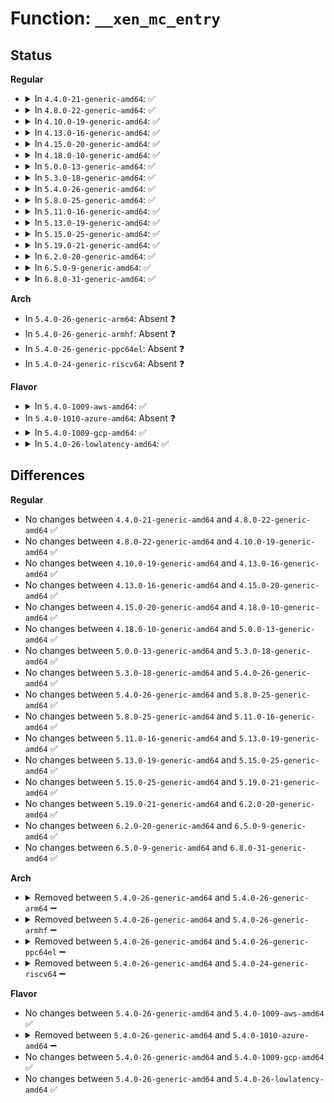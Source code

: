 # Function: <code>__xen_mc_entry</code>

## Status
<b>Regular</b>
<ul>
<li>
<details>
<summary>In <code>4.4.0-21-generic-amd64</code>: ✅</summary>

```c
struct multicall_space __xen_mc_entry(size_t args)
```

```json
{
  "name": "__xen_mc_entry",
  "collision_type": "Unique Global",
  "inline_type": "No",
  "funcs": [
    {
      "addr": 18446744071578966480,
      "name": "__xen_mc_entry",
      "external": true,
      "loc": "arch/x86/xen/multicalls.c:132",
      "file": "arch/x86/xen/multicalls.c",
      "inline": "seen, unknown",
      "caller_inline": [],
      "caller_func": [
        "arch/x86/xen/enlighten.c:load_TLS_descriptor",
        "arch/x86/xen/enlighten.c:xen_clts",
        "arch/x86/xen/enlighten.c:xen_write_cr0",
        "arch/x86/xen/enlighten.c:xen_load_sp0",
        "arch/x86/xen/enlighten.c:xen_set_ldt",
        "arch/x86/xen/mmu.c:xen_flush_tlb",
        "arch/x86/xen/mmu.c:xen_flush_tlb_single",
        "arch/x86/xen/mmu.c:xen_set_domain_pte",
        "arch/x86/xen/mmu.c:xen_remap_exchanged_ptes",
        "arch/x86/xen/mmu.c:xen_zap_pfn_range",
        "arch/x86/xen/mmu.c:xen_extend_mmu_update",
        "arch/x86/xen/mmu.c:xen_extend_mmuext_op",
        "arch/x86/xen/mmu.c:xen_release_pte",
        "arch/x86/xen/mmu.c:xen_release_pte",
        "arch/x86/xen/mmu.c:xen_release_pmd",
        "arch/x86/xen/mmu.c:xen_release_pud",
        "arch/x86/xen/mmu.c:xen_alloc_pmd",
        "arch/x86/xen/mmu.c:xen_alloc_pud",
        "arch/x86/xen/mmu.c:xen_alloc_pte",
        "arch/x86/xen/mmu.c:xen_alloc_pte",
        "arch/x86/xen/mmu.c:xen_flush_tlb_others",
        "arch/x86/xen/mmu.c:xen_flush_tlb_all"
      ]
    }
  ],
  "symbols": [
    {
      "addr": 18446744071578966480,
      "name": "__xen_mc_entry",
      "section": ".text",
      "bind": "STB_GLOBAL",
      "size": 351
    }
  ]
}
```
</details>
</li>
<li>
<details>
<summary>In <code>4.8.0-22-generic-amd64</code>: ✅</summary>

```c
struct multicall_space __xen_mc_entry(size_t args)
```

```json
{
  "name": "__xen_mc_entry",
  "collision_type": "Unique Global",
  "inline_type": "No",
  "funcs": [
    {
      "addr": 18446744071578963328,
      "name": "__xen_mc_entry",
      "external": true,
      "loc": "arch/x86/xen/multicalls.c:132",
      "file": "arch/x86/xen/multicalls.c",
      "inline": "seen, unknown",
      "caller_inline": [],
      "caller_func": [
        "arch/x86/xen/enlighten.c:xen_write_cr0",
        "arch/x86/xen/enlighten.c:xen_clts",
        "arch/x86/xen/enlighten.c:xen_load_sp0",
        "arch/x86/xen/enlighten.c:load_TLS_descriptor",
        "arch/x86/xen/enlighten.c:xen_set_ldt",
        "arch/x86/xen/mmu.c:xen_remap_exchanged_ptes",
        "arch/x86/xen/mmu.c:xen_zap_pfn_range",
        "arch/x86/xen/mmu.c:xen_release_pud",
        "arch/x86/xen/mmu.c:xen_alloc_pud",
        "arch/x86/xen/mmu.c:xen_release_pmd",
        "arch/x86/xen/mmu.c:xen_release_pte",
        "arch/x86/xen/mmu.c:xen_release_pte",
        "arch/x86/xen/mmu.c:xen_alloc_pmd",
        "arch/x86/xen/mmu.c:xen_alloc_pte",
        "arch/x86/xen/mmu.c:xen_alloc_pte",
        "arch/x86/xen/mmu.c:xen_flush_tlb_others",
        "arch/x86/xen/mmu.c:xen_flush_tlb_single",
        "arch/x86/xen/mmu.c:xen_flush_tlb",
        "arch/x86/xen/mmu.c:xen_flush_tlb_all",
        "arch/x86/xen/mmu.c:xen_extend_mmuext_op",
        "arch/x86/xen/mmu.c:xen_extend_mmu_update",
        "arch/x86/xen/mmu.c:xen_set_domain_pte"
      ]
    }
  ],
  "symbols": [
    {
      "addr": 18446744071578963328,
      "name": "__xen_mc_entry",
      "section": ".text",
      "bind": "STB_GLOBAL",
      "size": 332
    }
  ]
}
```
</details>
</li>
<li>
<details>
<summary>In <code>4.10.0-19-generic-amd64</code>: ✅</summary>

```c
struct multicall_space __xen_mc_entry(size_t args)
```

```json
{
  "name": "__xen_mc_entry",
  "collision_type": "Unique Global",
  "inline_type": "No",
  "funcs": [
    {
      "addr": 18446744071578965152,
      "name": "__xen_mc_entry",
      "external": true,
      "loc": "arch/x86/xen/multicalls.c:132",
      "file": "arch/x86/xen/multicalls.c",
      "inline": "seen, unknown",
      "caller_inline": [],
      "caller_func": [
        "arch/x86/xen/enlighten.c:xen_write_cr0",
        "arch/x86/xen/enlighten.c:xen_load_sp0",
        "arch/x86/xen/enlighten.c:load_TLS_descriptor",
        "arch/x86/xen/enlighten.c:xen_set_ldt",
        "arch/x86/xen/mmu.c:xen_remap_exchanged_ptes",
        "arch/x86/xen/mmu.c:xen_zap_pfn_range",
        "arch/x86/xen/mmu.c:xen_release_pud",
        "arch/x86/xen/mmu.c:xen_alloc_pud",
        "arch/x86/xen/mmu.c:xen_release_pmd",
        "arch/x86/xen/mmu.c:xen_release_pte",
        "arch/x86/xen/mmu.c:xen_release_pte",
        "arch/x86/xen/mmu.c:xen_alloc_pmd",
        "arch/x86/xen/mmu.c:xen_alloc_pte",
        "arch/x86/xen/mmu.c:xen_alloc_pte",
        "arch/x86/xen/mmu.c:xen_flush_tlb_others",
        "arch/x86/xen/mmu.c:xen_flush_tlb_single",
        "arch/x86/xen/mmu.c:xen_flush_tlb",
        "arch/x86/xen/mmu.c:xen_flush_tlb_all",
        "arch/x86/xen/mmu.c:xen_extend_mmuext_op",
        "arch/x86/xen/mmu.c:xen_extend_mmu_update",
        "arch/x86/xen/mmu.c:xen_set_domain_pte"
      ]
    }
  ],
  "symbols": [
    {
      "addr": 18446744071578965152,
      "name": "__xen_mc_entry",
      "section": ".text",
      "bind": "STB_GLOBAL",
      "size": 332
    }
  ]
}
```
</details>
</li>
<li>
<details>
<summary>In <code>4.13.0-16-generic-amd64</code>: ✅</summary>

```c
struct multicall_space __xen_mc_entry(size_t args)
```

```json
{
  "name": "__xen_mc_entry",
  "collision_type": "Unique Global",
  "inline_type": "No",
  "funcs": [
    {
      "addr": 18446744071578951664,
      "name": "__xen_mc_entry",
      "external": true,
      "loc": "arch/x86/xen/multicalls.c:132",
      "file": "arch/x86/xen/multicalls.c",
      "inline": "seen, unknown",
      "caller_inline": [],
      "caller_func": [
        "arch/x86/xen/enlighten_pv.c:xen_write_cr0",
        "arch/x86/xen/enlighten_pv.c:xen_load_sp0",
        "arch/x86/xen/enlighten_pv.c:load_TLS_descriptor",
        "arch/x86/xen/enlighten_pv.c:xen_set_ldt",
        "arch/x86/xen/mmu_pv.c:xen_remap_exchanged_ptes",
        "arch/x86/xen/mmu_pv.c:xen_zap_pfn_range",
        "arch/x86/xen/mmu_pv.c:xen_release_pud",
        "arch/x86/xen/mmu_pv.c:xen_alloc_pud",
        "arch/x86/xen/mmu_pv.c:xen_release_pmd",
        "arch/x86/xen/mmu_pv.c:xen_release_pte",
        "arch/x86/xen/mmu_pv.c:xen_release_pte",
        "arch/x86/xen/mmu_pv.c:xen_alloc_pmd",
        "arch/x86/xen/mmu_pv.c:xen_alloc_pte",
        "arch/x86/xen/mmu_pv.c:xen_alloc_pte",
        "arch/x86/xen/mmu_pv.c:xen_flush_tlb_others",
        "arch/x86/xen/mmu_pv.c:xen_flush_tlb_single",
        "arch/x86/xen/mmu_pv.c:xen_flush_tlb",
        "arch/x86/xen/mmu_pv.c:xen_extend_mmuext_op",
        "arch/x86/xen/mmu_pv.c:xen_extend_mmu_update",
        "arch/x86/xen/mmu_pv.c:xen_set_domain_pte"
      ]
    }
  ],
  "symbols": [
    {
      "addr": 18446744071578951664,
      "name": "__xen_mc_entry",
      "section": ".text",
      "bind": "STB_GLOBAL",
      "size": 325
    }
  ]
}
```
</details>
</li>
<li>
<details>
<summary>In <code>4.15.0-20-generic-amd64</code>: ✅</summary>

```c
struct multicall_space __xen_mc_entry(size_t args)
```

```json
{
  "name": "__xen_mc_entry",
  "collision_type": "Unique Global",
  "inline_type": "No",
  "funcs": [
    {
      "addr": 18446744071578953872,
      "name": "__xen_mc_entry",
      "external": true,
      "loc": "arch/x86/xen/multicalls.c:133",
      "file": "arch/x86/xen/multicalls.c",
      "inline": "seen, unknown",
      "caller_inline": [],
      "caller_func": [
        "arch/x86/xen/enlighten_pv.c:xen_write_cr0",
        "arch/x86/xen/enlighten_pv.c:xen_load_sp0",
        "arch/x86/xen/enlighten_pv.c:load_TLS_descriptor",
        "arch/x86/xen/enlighten_pv.c:xen_set_ldt",
        "arch/x86/xen/mmu_pv.c:xen_remap_exchanged_ptes",
        "arch/x86/xen/mmu_pv.c:xen_zap_pfn_range",
        "arch/x86/xen/mmu_pv.c:xen_release_pud",
        "arch/x86/xen/mmu_pv.c:xen_alloc_pud",
        "arch/x86/xen/mmu_pv.c:xen_release_pmd",
        "arch/x86/xen/mmu_pv.c:xen_release_pte",
        "arch/x86/xen/mmu_pv.c:xen_release_pte",
        "arch/x86/xen/mmu_pv.c:xen_alloc_pmd",
        "arch/x86/xen/mmu_pv.c:xen_alloc_pte",
        "arch/x86/xen/mmu_pv.c:xen_alloc_pte",
        "arch/x86/xen/mmu_pv.c:xen_flush_tlb_others",
        "arch/x86/xen/mmu_pv.c:xen_flush_tlb_one_user",
        "arch/x86/xen/mmu_pv.c:xen_flush_tlb",
        "arch/x86/xen/mmu_pv.c:xen_extend_mmuext_op",
        "arch/x86/xen/mmu_pv.c:xen_extend_mmu_update"
      ]
    }
  ],
  "symbols": [
    {
      "addr": 18446744071578953872,
      "name": "__xen_mc_entry",
      "section": ".text",
      "bind": "STB_GLOBAL",
      "size": 331
    }
  ]
}
```
</details>
</li>
<li>
<details>
<summary>In <code>4.18.0-10-generic-amd64</code>: ✅</summary>

```c
struct multicall_space __xen_mc_entry(size_t args)
```

```json
{
  "name": "__xen_mc_entry",
  "collision_type": "Unique Global",
  "inline_type": "No",
  "funcs": [
    {
      "addr": 18446744071578956432,
      "name": "__xen_mc_entry",
      "external": true,
      "loc": "arch/x86/xen/multicalls.c:133",
      "file": "arch/x86/xen/multicalls.c",
      "inline": "seen, unknown",
      "caller_inline": [],
      "caller_func": [
        "arch/x86/xen/mmu.c:xen_flush_tlb_all",
        "arch/x86/xen/enlighten_pv.c:xen_write_cr0",
        "arch/x86/xen/enlighten_pv.c:xen_load_sp0",
        "arch/x86/xen/enlighten_pv.c:load_TLS_descriptor",
        "arch/x86/xen/enlighten_pv.c:xen_set_ldt",
        "arch/x86/xen/mmu_pv.c:xen_remap_exchanged_ptes",
        "arch/x86/xen/mmu_pv.c:xen_zap_pfn_range",
        "arch/x86/xen/mmu_pv.c:xen_release_pud",
        "arch/x86/xen/mmu_pv.c:xen_alloc_pud",
        "arch/x86/xen/mmu_pv.c:xen_release_pmd",
        "arch/x86/xen/mmu_pv.c:xen_release_pte",
        "arch/x86/xen/mmu_pv.c:xen_release_pte",
        "arch/x86/xen/mmu_pv.c:xen_alloc_pmd",
        "arch/x86/xen/mmu_pv.c:xen_alloc_pte",
        "arch/x86/xen/mmu_pv.c:xen_alloc_pte",
        "arch/x86/xen/mmu_pv.c:xen_flush_tlb_others",
        "arch/x86/xen/mmu_pv.c:xen_flush_tlb_one_user",
        "arch/x86/xen/mmu_pv.c:xen_flush_tlb",
        "arch/x86/xen/mmu_pv.c:xen_extend_mmuext_op"
      ]
    }
  ],
  "symbols": [
    {
      "addr": 18446744071578956432,
      "name": "__xen_mc_entry",
      "section": ".text",
      "bind": "STB_GLOBAL",
      "size": 335
    }
  ]
}
```
</details>
</li>
<li>
<details>
<summary>In <code>5.0.0-13-generic-amd64</code>: ✅</summary>

```c
struct multicall_space __xen_mc_entry(size_t args)
```

```json
{
  "name": "__xen_mc_entry",
  "collision_type": "Unique Global",
  "inline_type": "No",
  "funcs": [
    {
      "addr": 18446744071579001680,
      "name": "__xen_mc_entry",
      "external": true,
      "loc": "arch/x86/xen/multicalls.c:138",
      "file": "arch/x86/xen/multicalls.c",
      "inline": "seen, unknown",
      "caller_inline": [],
      "caller_func": [
        "arch/x86/xen/enlighten_pv.c:xen_write_cr0",
        "arch/x86/xen/enlighten_pv.c:xen_load_sp0",
        "arch/x86/xen/enlighten_pv.c:load_TLS_descriptor",
        "arch/x86/xen/enlighten_pv.c:xen_set_ldt",
        "arch/x86/xen/mmu_pv.c:xen_flush_tlb_all",
        "arch/x86/xen/mmu_pv.c:xen_remap_exchanged_ptes",
        "arch/x86/xen/mmu_pv.c:xen_zap_pfn_range",
        "arch/x86/xen/mmu_pv.c:xen_release_pud",
        "arch/x86/xen/mmu_pv.c:xen_alloc_pud",
        "arch/x86/xen/mmu_pv.c:xen_release_pmd",
        "arch/x86/xen/mmu_pv.c:xen_release_pte",
        "arch/x86/xen/mmu_pv.c:xen_release_pte",
        "arch/x86/xen/mmu_pv.c:xen_alloc_pmd",
        "arch/x86/xen/mmu_pv.c:xen_alloc_pte",
        "arch/x86/xen/mmu_pv.c:xen_alloc_pte",
        "arch/x86/xen/mmu_pv.c:xen_flush_tlb_others",
        "arch/x86/xen/mmu_pv.c:xen_flush_tlb_one_user",
        "arch/x86/xen/mmu_pv.c:xen_flush_tlb",
        "arch/x86/xen/mmu_pv.c:xen_extend_mmuext_op"
      ]
    }
  ],
  "symbols": [
    {
      "addr": 18446744071579001680,
      "name": "__xen_mc_entry",
      "section": ".text",
      "bind": "STB_GLOBAL",
      "size": 335
    }
  ]
}
```
</details>
</li>
<li>
<details>
<summary>In <code>5.3.0-18-generic-amd64</code>: ✅</summary>

```c
struct multicall_space __xen_mc_entry(size_t args)
```

```json
{
  "name": "__xen_mc_entry",
  "collision_type": "Unique Global",
  "inline_type": "No",
  "funcs": [
    {
      "addr": 18446744071579009104,
      "name": "__xen_mc_entry",
      "external": true,
      "loc": "arch/x86/xen/multicalls.c:138",
      "file": "arch/x86/xen/multicalls.c",
      "inline": "seen, unknown",
      "caller_inline": [],
      "caller_func": [
        "arch/x86/xen/enlighten_pv.c:xen_write_cr0",
        "arch/x86/xen/enlighten_pv.c:xen_load_sp0",
        "arch/x86/xen/enlighten_pv.c:load_TLS_descriptor",
        "arch/x86/xen/enlighten_pv.c:xen_set_ldt",
        "arch/x86/xen/mmu_pv.c:xen_flush_tlb_all",
        "arch/x86/xen/mmu_pv.c:xen_remap_exchanged_ptes",
        "arch/x86/xen/mmu_pv.c:xen_zap_pfn_range",
        "arch/x86/xen/mmu_pv.c:xen_release_pud",
        "arch/x86/xen/mmu_pv.c:xen_alloc_pud",
        "arch/x86/xen/mmu_pv.c:xen_release_pmd",
        "arch/x86/xen/mmu_pv.c:xen_release_pte",
        "arch/x86/xen/mmu_pv.c:xen_release_pte",
        "arch/x86/xen/mmu_pv.c:xen_alloc_pmd",
        "arch/x86/xen/mmu_pv.c:xen_alloc_pte",
        "arch/x86/xen/mmu_pv.c:xen_alloc_pte",
        "arch/x86/xen/mmu_pv.c:xen_flush_tlb_others",
        "arch/x86/xen/mmu_pv.c:xen_flush_tlb_one_user",
        "arch/x86/xen/mmu_pv.c:xen_flush_tlb",
        "arch/x86/xen/mmu_pv.c:xen_extend_mmuext_op"
      ]
    }
  ],
  "symbols": [
    {
      "addr": 18446744071579009104,
      "name": "__xen_mc_entry",
      "section": ".text",
      "bind": "STB_GLOBAL",
      "size": 337
    }
  ]
}
```
</details>
</li>
<li>
<details>
<summary>In <code>5.4.0-26-generic-amd64</code>: ✅</summary>

```c
struct multicall_space __xen_mc_entry(size_t args)
```

```json
{
  "name": "__xen_mc_entry",
  "collision_type": "Unique Global",
  "inline_type": "No",
  "funcs": [
    {
      "addr": 18446744071579011408,
      "name": "__xen_mc_entry",
      "external": true,
      "loc": "arch/x86/xen/multicalls.c:138",
      "file": "arch/x86/xen/multicalls.c",
      "inline": "seen, unknown",
      "caller_inline": [],
      "caller_func": [
        "arch/x86/xen/enlighten_pv.c:xen_write_cr0",
        "arch/x86/xen/enlighten_pv.c:xen_load_sp0",
        "arch/x86/xen/enlighten_pv.c:load_TLS_descriptor",
        "arch/x86/xen/enlighten_pv.c:xen_set_ldt",
        "arch/x86/xen/mmu_pv.c:xen_flush_tlb_all",
        "arch/x86/xen/mmu_pv.c:xen_remap_exchanged_ptes",
        "arch/x86/xen/mmu_pv.c:xen_zap_pfn_range",
        "arch/x86/xen/mmu_pv.c:xen_release_pud",
        "arch/x86/xen/mmu_pv.c:xen_alloc_pud",
        "arch/x86/xen/mmu_pv.c:xen_release_pmd",
        "arch/x86/xen/mmu_pv.c:xen_release_pte",
        "arch/x86/xen/mmu_pv.c:xen_release_pte",
        "arch/x86/xen/mmu_pv.c:xen_alloc_pmd",
        "arch/x86/xen/mmu_pv.c:xen_alloc_pte",
        "arch/x86/xen/mmu_pv.c:xen_alloc_pte",
        "arch/x86/xen/mmu_pv.c:xen_flush_tlb_others",
        "arch/x86/xen/mmu_pv.c:xen_flush_tlb_one_user",
        "arch/x86/xen/mmu_pv.c:xen_flush_tlb",
        "arch/x86/xen/mmu_pv.c:xen_extend_mmuext_op"
      ]
    }
  ],
  "symbols": [
    {
      "addr": 18446744071579011408,
      "name": "__xen_mc_entry",
      "section": ".text",
      "bind": "STB_GLOBAL",
      "size": 337
    }
  ]
}
```
</details>
</li>
<li>
<details>
<summary>In <code>5.8.0-25-generic-amd64</code>: ✅</summary>

```c
struct multicall_space __xen_mc_entry(size_t args)
```

```json
{
  "name": "__xen_mc_entry",
  "collision_type": "Unique Global",
  "inline_type": "No",
  "funcs": [
    {
      "addr": 18446744071579019440,
      "name": "__xen_mc_entry",
      "external": true,
      "loc": "arch/x86/xen/multicalls.c:138",
      "file": "arch/x86/xen/multicalls.c",
      "inline": "seen, unknown",
      "caller_inline": [],
      "caller_func": [
        "arch/x86/xen/enlighten_pv.c:xen_write_cr0",
        "arch/x86/xen/enlighten_pv.c:xen_load_sp0",
        "arch/x86/xen/enlighten_pv.c:load_TLS_descriptor",
        "arch/x86/xen/enlighten_pv.c:xen_set_ldt",
        "arch/x86/xen/mmu_pv.c:xen_flush_tlb_all",
        "arch/x86/xen/mmu_pv.c:xen_remap_exchanged_ptes",
        "arch/x86/xen/mmu_pv.c:xen_zap_pfn_range",
        "arch/x86/xen/mmu_pv.c:xen_alloc_pud",
        "arch/x86/xen/mmu_pv.c:xen_release_ptpage",
        "arch/x86/xen/mmu_pv.c:xen_release_ptpage",
        "arch/x86/xen/mmu_pv.c:xen_alloc_pmd",
        "arch/x86/xen/mmu_pv.c:xen_alloc_pte",
        "arch/x86/xen/mmu_pv.c:xen_alloc_pte",
        "arch/x86/xen/mmu_pv.c:xen_flush_tlb_others",
        "arch/x86/xen/mmu_pv.c:xen_flush_tlb_one_user",
        "arch/x86/xen/mmu_pv.c:xen_flush_tlb",
        "arch/x86/xen/mmu_pv.c:xen_extend_mmuext_op",
        "arch/x86/xen/mmu_pv.c:xen_extend_mmu_update"
      ]
    }
  ],
  "symbols": [
    {
      "addr": 18446744071579019440,
      "name": "__xen_mc_entry",
      "section": ".text",
      "bind": "STB_GLOBAL",
      "size": 341
    }
  ]
}
```
</details>
</li>
<li>
<details>
<summary>In <code>5.11.0-16-generic-amd64</code>: ✅</summary>

```c
struct multicall_space __xen_mc_entry(size_t args)
```

```json
{
  "name": "__xen_mc_entry",
  "collision_type": "Unique Global",
  "inline_type": "No",
  "funcs": [
    {
      "addr": 18446744071579021744,
      "name": "__xen_mc_entry",
      "external": true,
      "loc": "arch/x86/xen/multicalls.c:138",
      "file": "arch/x86/xen/multicalls.c",
      "inline": "seen, unknown",
      "caller_inline": [],
      "caller_func": [
        "arch/x86/xen/enlighten_pv.c:xen_write_cr0",
        "arch/x86/xen/enlighten_pv.c:xen_load_sp0",
        "arch/x86/xen/enlighten_pv.c:load_TLS_descriptor",
        "arch/x86/xen/enlighten_pv.c:xen_set_ldt",
        "arch/x86/xen/mmu_pv.c:xen_flush_tlb_all",
        "arch/x86/xen/mmu_pv.c:xen_remap_exchanged_ptes",
        "arch/x86/xen/mmu_pv.c:xen_zap_pfn_range",
        "arch/x86/xen/mmu_pv.c:xen_release_pud",
        "arch/x86/xen/mmu_pv.c:xen_alloc_pud",
        "arch/x86/xen/mmu_pv.c:xen_release_pmd",
        "arch/x86/xen/mmu_pv.c:xen_release_pte",
        "arch/x86/xen/mmu_pv.c:xen_release_pte",
        "arch/x86/xen/mmu_pv.c:xen_alloc_pmd",
        "arch/x86/xen/mmu_pv.c:xen_alloc_pte",
        "arch/x86/xen/mmu_pv.c:xen_alloc_pte",
        "arch/x86/xen/mmu_pv.c:xen_flush_tlb_others",
        "arch/x86/xen/mmu_pv.c:xen_flush_tlb_one_user",
        "arch/x86/xen/mmu_pv.c:xen_flush_tlb",
        "arch/x86/xen/mmu_pv.c:xen_extend_mmuext_op",
        "arch/x86/xen/mmu_pv.c:xen_extend_mmu_update"
      ]
    }
  ],
  "symbols": [
    {
      "addr": 18446744071579021744,
      "name": "__xen_mc_entry",
      "section": ".text",
      "bind": "STB_GLOBAL",
      "size": 295
    }
  ]
}
```
</details>
</li>
<li>
<details>
<summary>In <code>5.13.0-19-generic-amd64</code>: ✅</summary>

```c
struct multicall_space __xen_mc_entry(size_t args)
```

```json
{
  "name": "__xen_mc_entry",
  "collision_type": "Unique Global",
  "inline_type": "No",
  "funcs": [
    {
      "addr": 18446744071579024752,
      "name": "__xen_mc_entry",
      "external": true,
      "loc": "arch/x86/xen/multicalls.c:138",
      "file": "arch/x86/xen/multicalls.c",
      "inline": "seen, unknown",
      "caller_inline": [],
      "caller_func": [
        "arch/x86/xen/enlighten_pv.c:xen_write_cr0",
        "arch/x86/xen/enlighten_pv.c:xen_load_sp0",
        "arch/x86/xen/enlighten_pv.c:load_TLS_descriptor",
        "arch/x86/xen/enlighten_pv.c:xen_set_ldt",
        "arch/x86/xen/mmu_pv.c:xen_flush_tlb_all",
        "arch/x86/xen/mmu_pv.c:xen_remap_exchanged_ptes",
        "arch/x86/xen/mmu_pv.c:xen_zap_pfn_range",
        "arch/x86/xen/mmu_pv.c:xen_alloc_pud",
        "arch/x86/xen/mmu_pv.c:xen_release_ptpage",
        "arch/x86/xen/mmu_pv.c:xen_release_ptpage",
        "arch/x86/xen/mmu_pv.c:xen_alloc_pmd",
        "arch/x86/xen/mmu_pv.c:xen_alloc_pte",
        "arch/x86/xen/mmu_pv.c:xen_alloc_pte",
        "arch/x86/xen/mmu_pv.c:xen_flush_tlb_multi",
        "arch/x86/xen/mmu_pv.c:xen_flush_tlb_one_user",
        "arch/x86/xen/mmu_pv.c:xen_flush_tlb",
        "arch/x86/xen/mmu_pv.c:xen_extend_mmuext_op",
        "arch/x86/xen/mmu_pv.c:xen_extend_mmu_update"
      ]
    }
  ],
  "symbols": [
    {
      "addr": 18446744071579024752,
      "name": "__xen_mc_entry",
      "section": ".text",
      "bind": "STB_GLOBAL",
      "size": 294
    }
  ]
}
```
</details>
</li>
<li>
<details>
<summary>In <code>5.15.0-25-generic-amd64</code>: ✅</summary>

```c
struct multicall_space __xen_mc_entry(size_t args)
```

```json
{
  "name": "__xen_mc_entry",
  "collision_type": "Unique Global",
  "inline_type": "No",
  "funcs": [
    {
      "addr": 18446744071579043104,
      "name": "__xen_mc_entry",
      "external": true,
      "loc": "arch/x86/xen/multicalls.c:138",
      "file": "arch/x86/xen/multicalls.c",
      "inline": "seen, unknown",
      "caller_inline": [],
      "caller_func": [
        "arch/x86/xen/enlighten_pv.c:xen_write_cr0",
        "arch/x86/xen/enlighten_pv.c:xen_load_sp0",
        "arch/x86/xen/enlighten_pv.c:load_TLS_descriptor",
        "arch/x86/xen/enlighten_pv.c:xen_set_ldt",
        "arch/x86/xen/mmu_pv.c:xen_flush_tlb_all",
        "arch/x86/xen/mmu_pv.c:xen_remap_exchanged_ptes",
        "arch/x86/xen/mmu_pv.c:xen_zap_pfn_range",
        "arch/x86/xen/mmu_pv.c:xen_alloc_pud",
        "arch/x86/xen/mmu_pv.c:xen_release_ptpage",
        "arch/x86/xen/mmu_pv.c:xen_release_ptpage",
        "arch/x86/xen/mmu_pv.c:xen_alloc_pmd",
        "arch/x86/xen/mmu_pv.c:xen_alloc_pte",
        "arch/x86/xen/mmu_pv.c:xen_alloc_pte",
        "arch/x86/xen/mmu_pv.c:xen_flush_tlb_multi",
        "arch/x86/xen/mmu_pv.c:xen_flush_tlb_one_user",
        "arch/x86/xen/mmu_pv.c:xen_flush_tlb",
        "arch/x86/xen/mmu_pv.c:xen_extend_mmuext_op",
        "arch/x86/xen/mmu_pv.c:xen_extend_mmu_update"
      ]
    }
  ],
  "symbols": [
    {
      "addr": 18446744071579043104,
      "name": "__xen_mc_entry",
      "section": ".text",
      "bind": "STB_GLOBAL",
      "size": 398
    }
  ]
}
```
</details>
</li>
<li>
<details>
<summary>In <code>5.19.0-21-generic-amd64</code>: ✅</summary>

```c
struct multicall_space __xen_mc_entry(size_t args)
```

```json
{
  "name": "__xen_mc_entry",
  "collision_type": "Unique Global",
  "inline_type": "No",
  "funcs": [
    {
      "addr": 18446744071579065072,
      "name": "__xen_mc_entry",
      "external": true,
      "loc": "arch/x86/xen/multicalls.c:138",
      "file": "arch/x86/xen/multicalls.c",
      "inline": "seen, unknown",
      "caller_inline": [],
      "caller_func": [
        "arch/x86/xen/enlighten_pv.c:xen_write_cr0",
        "arch/x86/xen/enlighten_pv.c:xen_load_sp0",
        "arch/x86/xen/enlighten_pv.c:load_TLS_descriptor",
        "arch/x86/xen/enlighten_pv.c:xen_set_ldt",
        "arch/x86/xen/mmu_pv.c:xen_flush_tlb_all",
        "arch/x86/xen/mmu_pv.c:xen_remap_exchanged_ptes",
        "arch/x86/xen/mmu_pv.c:xen_zap_pfn_range",
        "arch/x86/xen/mmu_pv.c:xen_alloc_pud",
        "arch/x86/xen/mmu_pv.c:xen_release_ptpage",
        "arch/x86/xen/mmu_pv.c:xen_release_ptpage",
        "arch/x86/xen/mmu_pv.c:xen_alloc_pmd",
        "arch/x86/xen/mmu_pv.c:xen_alloc_pte",
        "arch/x86/xen/mmu_pv.c:xen_alloc_pte",
        "arch/x86/xen/mmu_pv.c:xen_flush_tlb_multi",
        "arch/x86/xen/mmu_pv.c:xen_flush_tlb_one_user",
        "arch/x86/xen/mmu_pv.c:xen_flush_tlb",
        "arch/x86/xen/mmu_pv.c:xen_extend_mmuext_op",
        "arch/x86/xen/mmu_pv.c:xen_extend_mmu_update"
      ]
    }
  ],
  "symbols": [
    {
      "addr": 18446744071579065072,
      "name": "__xen_mc_entry",
      "section": ".text",
      "bind": "STB_GLOBAL",
      "size": 484
    }
  ]
}
```
</details>
</li>
<li>
<details>
<summary>In <code>6.2.0-20-generic-amd64</code>: ✅</summary>

```c
struct multicall_space __xen_mc_entry(size_t args)
```

```json
{
  "name": "__xen_mc_entry",
  "collision_type": "Unique Global",
  "inline_type": "No",
  "funcs": [
    {
      "addr": 18446744071579097232,
      "name": "__xen_mc_entry",
      "external": true,
      "loc": "arch/x86/xen/multicalls.c:138",
      "file": "arch/x86/xen/multicalls.c",
      "inline": "seen, unknown",
      "caller_inline": [],
      "caller_func": [
        "arch/x86/xen/enlighten_pv.c:xen_write_cr0",
        "arch/x86/xen/enlighten_pv.c:xen_load_sp0",
        "arch/x86/xen/enlighten_pv.c:load_TLS_descriptor",
        "arch/x86/xen/enlighten_pv.c:xen_set_ldt",
        "arch/x86/xen/mmu_pv.c:xen_flush_tlb_all",
        "arch/x86/xen/mmu_pv.c:xen_remap_exchanged_ptes",
        "arch/x86/xen/mmu_pv.c:xen_zap_pfn_range",
        "arch/x86/xen/mmu_pv.c:xen_alloc_pud",
        "arch/x86/xen/mmu_pv.c:xen_release_ptpage",
        "arch/x86/xen/mmu_pv.c:xen_release_ptpage",
        "arch/x86/xen/mmu_pv.c:xen_alloc_pmd",
        "arch/x86/xen/mmu_pv.c:xen_alloc_pte",
        "arch/x86/xen/mmu_pv.c:xen_alloc_pte",
        "arch/x86/xen/mmu_pv.c:xen_flush_tlb_multi",
        "arch/x86/xen/mmu_pv.c:xen_flush_tlb_one_user",
        "arch/x86/xen/mmu_pv.c:xen_flush_tlb",
        "arch/x86/xen/mmu_pv.c:xen_extend_mmuext_op",
        "arch/x86/xen/mmu_pv.c:xen_extend_mmu_update"
      ]
    }
  ],
  "symbols": [
    {
      "addr": 18446744071579097232,
      "name": "__xen_mc_entry",
      "section": ".text",
      "bind": "STB_GLOBAL",
      "size": 486
    }
  ]
}
```
</details>
</li>
<li>
<details>
<summary>In <code>6.5.0-9-generic-amd64</code>: ✅</summary>

```c
struct multicall_space __xen_mc_entry(size_t args)
```

```json
{
  "name": "__xen_mc_entry",
  "collision_type": "Unique Global",
  "inline_type": "No",
  "funcs": [
    {
      "addr": 18446744071579096896,
      "name": "__xen_mc_entry",
      "external": true,
      "loc": "arch/x86/xen/multicalls.c:138",
      "file": "arch/x86/xen/multicalls.c",
      "inline": "seen, unknown",
      "caller_inline": [],
      "caller_func": [
        "arch/x86/xen/enlighten_pv.c:xen_write_cr0",
        "arch/x86/xen/enlighten_pv.c:xen_load_sp0",
        "arch/x86/xen/enlighten_pv.c:load_TLS_descriptor",
        "arch/x86/xen/enlighten_pv.c:xen_set_ldt",
        "arch/x86/xen/mmu_pv.c:xen_flush_tlb_all",
        "arch/x86/xen/mmu_pv.c:xen_remap_exchanged_ptes",
        "arch/x86/xen/mmu_pv.c:xen_zap_pfn_range",
        "arch/x86/xen/mmu_pv.c:xen_alloc_pud",
        "arch/x86/xen/mmu_pv.c:xen_release_ptpage",
        "arch/x86/xen/mmu_pv.c:xen_release_ptpage",
        "arch/x86/xen/mmu_pv.c:xen_alloc_pmd",
        "arch/x86/xen/mmu_pv.c:xen_alloc_pte",
        "arch/x86/xen/mmu_pv.c:xen_alloc_pte",
        "arch/x86/xen/mmu_pv.c:xen_flush_tlb_multi",
        "arch/x86/xen/mmu_pv.c:xen_flush_tlb_one_user",
        "arch/x86/xen/mmu_pv.c:xen_flush_tlb",
        "arch/x86/xen/mmu_pv.c:xen_extend_mmuext_op",
        "arch/x86/xen/mmu_pv.c:xen_extend_mmu_update"
      ]
    }
  ],
  "symbols": [
    {
      "addr": 18446744071579096896,
      "name": "__xen_mc_entry",
      "section": ".text",
      "bind": "STB_GLOBAL",
      "size": 486
    }
  ]
}
```
</details>
</li>
<li>
<details>
<summary>In <code>6.8.0-31-generic-amd64</code>: ✅</summary>

```c
struct multicall_space __xen_mc_entry(size_t args)
```

```json
{
  "name": "__xen_mc_entry",
  "collision_type": "Unique Global",
  "inline_type": "No",
  "funcs": [
    {
      "addr": 18446744071579122688,
      "name": "__xen_mc_entry",
      "external": true,
      "loc": "arch/x86/xen/multicalls.c:138",
      "file": "arch/x86/xen/multicalls.c",
      "inline": "seen, unknown",
      "caller_inline": [],
      "caller_func": [
        "arch/x86/xen/enlighten_pv.c:xen_write_cr0",
        "arch/x86/xen/enlighten_pv.c:xen_load_sp0",
        "arch/x86/xen/enlighten_pv.c:load_TLS_descriptor",
        "arch/x86/xen/enlighten_pv.c:xen_set_ldt",
        "arch/x86/xen/mmu_pv.c:xen_flush_tlb_all",
        "arch/x86/xen/mmu_pv.c:xen_remap_exchanged_ptes",
        "arch/x86/xen/mmu_pv.c:xen_zap_pfn_range",
        "arch/x86/xen/mmu_pv.c:xen_alloc_pud",
        "arch/x86/xen/mmu_pv.c:xen_release_ptpage",
        "arch/x86/xen/mmu_pv.c:xen_release_ptpage",
        "arch/x86/xen/mmu_pv.c:xen_alloc_pmd",
        "arch/x86/xen/mmu_pv.c:xen_alloc_pte",
        "arch/x86/xen/mmu_pv.c:xen_alloc_pte",
        "arch/x86/xen/mmu_pv.c:xen_flush_tlb_multi",
        "arch/x86/xen/mmu_pv.c:xen_flush_tlb_one_user",
        "arch/x86/xen/mmu_pv.c:xen_flush_tlb",
        "arch/x86/xen/mmu_pv.c:xen_extend_mmuext_op",
        "arch/x86/xen/mmu_pv.c:xen_extend_mmu_update"
      ]
    }
  ],
  "symbols": [
    {
      "addr": 18446744071579122688,
      "name": "__xen_mc_entry",
      "section": ".text",
      "bind": "STB_GLOBAL",
      "size": 486
    }
  ]
}
```
</details>
</li>
</ul>
<b>Arch</b>
<ul>
<li>
In <code>5.4.0-26-generic-arm64</code>: Absent ❓
</li>
<li>
In <code>5.4.0-26-generic-armhf</code>: Absent ❓
</li>
<li>
In <code>5.4.0-26-generic-ppc64el</code>: Absent ❓
</li>
<li>
In <code>5.4.0-24-generic-riscv64</code>: Absent ❓
</li>
</ul>
<b>Flavor</b>
<ul>
<li>
<details>
<summary>In <code>5.4.0-1009-aws-amd64</code>: ✅</summary>

```c
struct multicall_space __xen_mc_entry(size_t args)
```

```json
{
  "name": "__xen_mc_entry",
  "collision_type": "Unique Global",
  "inline_type": "No",
  "funcs": [
    {
      "addr": 18446744071579011760,
      "name": "__xen_mc_entry",
      "external": true,
      "loc": "arch/x86/xen/multicalls.c:138",
      "file": "arch/x86/xen/multicalls.c",
      "inline": "seen, unknown",
      "caller_inline": [],
      "caller_func": [
        "arch/x86/xen/enlighten_pv.c:xen_write_cr0",
        "arch/x86/xen/enlighten_pv.c:xen_load_sp0",
        "arch/x86/xen/enlighten_pv.c:load_TLS_descriptor",
        "arch/x86/xen/enlighten_pv.c:xen_set_ldt",
        "arch/x86/xen/mmu_pv.c:xen_flush_tlb_all",
        "arch/x86/xen/mmu_pv.c:xen_remap_exchanged_ptes",
        "arch/x86/xen/mmu_pv.c:xen_zap_pfn_range",
        "arch/x86/xen/mmu_pv.c:xen_release_pud",
        "arch/x86/xen/mmu_pv.c:xen_alloc_pud",
        "arch/x86/xen/mmu_pv.c:xen_release_pmd",
        "arch/x86/xen/mmu_pv.c:xen_release_pte",
        "arch/x86/xen/mmu_pv.c:xen_release_pte",
        "arch/x86/xen/mmu_pv.c:xen_alloc_pmd",
        "arch/x86/xen/mmu_pv.c:xen_alloc_pte",
        "arch/x86/xen/mmu_pv.c:xen_alloc_pte",
        "arch/x86/xen/mmu_pv.c:xen_flush_tlb_others",
        "arch/x86/xen/mmu_pv.c:xen_flush_tlb_one_user",
        "arch/x86/xen/mmu_pv.c:xen_flush_tlb",
        "arch/x86/xen/mmu_pv.c:xen_extend_mmuext_op"
      ]
    }
  ],
  "symbols": [
    {
      "addr": 18446744071579011760,
      "name": "__xen_mc_entry",
      "section": ".text",
      "bind": "STB_GLOBAL",
      "size": 337
    }
  ]
}
```
</details>
</li>
<li>
In <code>5.4.0-1010-azure-amd64</code>: Absent ❓
</li>
<li>
<details>
<summary>In <code>5.4.0-1009-gcp-amd64</code>: ✅</summary>

```c
struct multicall_space __xen_mc_entry(size_t args)
```

```json
{
  "name": "__xen_mc_entry",
  "collision_type": "Unique Global",
  "inline_type": "No",
  "funcs": [
    {
      "addr": 18446744071579011344,
      "name": "__xen_mc_entry",
      "external": true,
      "loc": "arch/x86/xen/multicalls.c:138",
      "file": "arch/x86/xen/multicalls.c",
      "inline": "seen, unknown",
      "caller_inline": [],
      "caller_func": [
        "arch/x86/xen/enlighten_pv.c:xen_write_cr0",
        "arch/x86/xen/enlighten_pv.c:xen_load_sp0",
        "arch/x86/xen/enlighten_pv.c:load_TLS_descriptor",
        "arch/x86/xen/enlighten_pv.c:xen_set_ldt",
        "arch/x86/xen/mmu_pv.c:xen_flush_tlb_all",
        "arch/x86/xen/mmu_pv.c:xen_remap_exchanged_ptes",
        "arch/x86/xen/mmu_pv.c:xen_zap_pfn_range",
        "arch/x86/xen/mmu_pv.c:xen_release_pud",
        "arch/x86/xen/mmu_pv.c:xen_alloc_pud",
        "arch/x86/xen/mmu_pv.c:xen_release_pmd",
        "arch/x86/xen/mmu_pv.c:xen_release_pte",
        "arch/x86/xen/mmu_pv.c:xen_release_pte",
        "arch/x86/xen/mmu_pv.c:xen_alloc_pmd",
        "arch/x86/xen/mmu_pv.c:xen_alloc_pte",
        "arch/x86/xen/mmu_pv.c:xen_alloc_pte",
        "arch/x86/xen/mmu_pv.c:xen_flush_tlb_others",
        "arch/x86/xen/mmu_pv.c:xen_flush_tlb_one_user",
        "arch/x86/xen/mmu_pv.c:xen_flush_tlb",
        "arch/x86/xen/mmu_pv.c:xen_extend_mmuext_op"
      ]
    }
  ],
  "symbols": [
    {
      "addr": 18446744071579011344,
      "name": "__xen_mc_entry",
      "section": ".text",
      "bind": "STB_GLOBAL",
      "size": 337
    }
  ]
}
```
</details>
</li>
<li>
<details>
<summary>In <code>5.4.0-26-lowlatency-amd64</code>: ✅</summary>

```c
struct multicall_space __xen_mc_entry(size_t args)
```

```json
{
  "name": "__xen_mc_entry",
  "collision_type": "Unique Global",
  "inline_type": "No",
  "funcs": [
    {
      "addr": 18446744071579014688,
      "name": "__xen_mc_entry",
      "external": true,
      "loc": "arch/x86/xen/multicalls.c:138",
      "file": "arch/x86/xen/multicalls.c",
      "inline": "seen, unknown",
      "caller_inline": [],
      "caller_func": [
        "arch/x86/xen/enlighten_pv.c:xen_write_cr0",
        "arch/x86/xen/enlighten_pv.c:xen_load_sp0",
        "arch/x86/xen/enlighten_pv.c:load_TLS_descriptor",
        "arch/x86/xen/enlighten_pv.c:xen_set_ldt",
        "arch/x86/xen/mmu_pv.c:xen_flush_tlb_all",
        "arch/x86/xen/mmu_pv.c:xen_remap_exchanged_ptes",
        "arch/x86/xen/mmu_pv.c:xen_zap_pfn_range",
        "arch/x86/xen/mmu_pv.c:xen_release_pud",
        "arch/x86/xen/mmu_pv.c:xen_alloc_pud",
        "arch/x86/xen/mmu_pv.c:xen_release_pmd",
        "arch/x86/xen/mmu_pv.c:xen_release_pte",
        "arch/x86/xen/mmu_pv.c:xen_release_pte",
        "arch/x86/xen/mmu_pv.c:xen_alloc_pmd",
        "arch/x86/xen/mmu_pv.c:xen_alloc_pte",
        "arch/x86/xen/mmu_pv.c:xen_alloc_pte",
        "arch/x86/xen/mmu_pv.c:xen_flush_tlb_others",
        "arch/x86/xen/mmu_pv.c:xen_flush_tlb_one_user",
        "arch/x86/xen/mmu_pv.c:xen_flush_tlb",
        "arch/x86/xen/mmu_pv.c:xen_extend_mmuext_op"
      ]
    }
  ],
  "symbols": [
    {
      "addr": 18446744071579014688,
      "name": "__xen_mc_entry",
      "section": ".text",
      "bind": "STB_GLOBAL",
      "size": 417
    }
  ]
}
```
</details>
</li>
</ul>

## Differences
<b>Regular</b>
<ul>
<li>
No changes between <code>4.4.0-21-generic-amd64</code> and <code>4.8.0-22-generic-amd64</code> ✅
</li>
<li>
No changes between <code>4.8.0-22-generic-amd64</code> and <code>4.10.0-19-generic-amd64</code> ✅
</li>
<li>
No changes between <code>4.10.0-19-generic-amd64</code> and <code>4.13.0-16-generic-amd64</code> ✅
</li>
<li>
No changes between <code>4.13.0-16-generic-amd64</code> and <code>4.15.0-20-generic-amd64</code> ✅
</li>
<li>
No changes between <code>4.15.0-20-generic-amd64</code> and <code>4.18.0-10-generic-amd64</code> ✅
</li>
<li>
No changes between <code>4.18.0-10-generic-amd64</code> and <code>5.0.0-13-generic-amd64</code> ✅
</li>
<li>
No changes between <code>5.0.0-13-generic-amd64</code> and <code>5.3.0-18-generic-amd64</code> ✅
</li>
<li>
No changes between <code>5.3.0-18-generic-amd64</code> and <code>5.4.0-26-generic-amd64</code> ✅
</li>
<li>
No changes between <code>5.4.0-26-generic-amd64</code> and <code>5.8.0-25-generic-amd64</code> ✅
</li>
<li>
No changes between <code>5.8.0-25-generic-amd64</code> and <code>5.11.0-16-generic-amd64</code> ✅
</li>
<li>
No changes between <code>5.11.0-16-generic-amd64</code> and <code>5.13.0-19-generic-amd64</code> ✅
</li>
<li>
No changes between <code>5.13.0-19-generic-amd64</code> and <code>5.15.0-25-generic-amd64</code> ✅
</li>
<li>
No changes between <code>5.15.0-25-generic-amd64</code> and <code>5.19.0-21-generic-amd64</code> ✅
</li>
<li>
No changes between <code>5.19.0-21-generic-amd64</code> and <code>6.2.0-20-generic-amd64</code> ✅
</li>
<li>
No changes between <code>6.2.0-20-generic-amd64</code> and <code>6.5.0-9-generic-amd64</code> ✅
</li>
<li>
No changes between <code>6.5.0-9-generic-amd64</code> and <code>6.8.0-31-generic-amd64</code> ✅
</li>
</ul>
<b>Arch</b>
<ul>
<li>
<details>
<summary>Removed between <code>5.4.0-26-generic-amd64</code> and <code>5.4.0-26-generic-arm64</code> ➖</summary>

```c
struct multicall_space __xen_mc_entry(size_t args)
```
</details>
</li>
<li>
<details>
<summary>Removed between <code>5.4.0-26-generic-amd64</code> and <code>5.4.0-26-generic-armhf</code> ➖</summary>

```c
struct multicall_space __xen_mc_entry(size_t args)
```
</details>
</li>
<li>
<details>
<summary>Removed between <code>5.4.0-26-generic-amd64</code> and <code>5.4.0-26-generic-ppc64el</code> ➖</summary>

```c
struct multicall_space __xen_mc_entry(size_t args)
```
</details>
</li>
<li>
<details>
<summary>Removed between <code>5.4.0-26-generic-amd64</code> and <code>5.4.0-24-generic-riscv64</code> ➖</summary>

```c
struct multicall_space __xen_mc_entry(size_t args)
```
</details>
</li>
</ul>
<b>Flavor</b>
<ul>
<li>
No changes between <code>5.4.0-26-generic-amd64</code> and <code>5.4.0-1009-aws-amd64</code> ✅
</li>
<li>
<details>
<summary>Removed between <code>5.4.0-26-generic-amd64</code> and <code>5.4.0-1010-azure-amd64</code> ➖</summary>

```c
struct multicall_space __xen_mc_entry(size_t args)
```
</details>
</li>
<li>
No changes between <code>5.4.0-26-generic-amd64</code> and <code>5.4.0-1009-gcp-amd64</code> ✅
</li>
<li>
No changes between <code>5.4.0-26-generic-amd64</code> and <code>5.4.0-26-lowlatency-amd64</code> ✅
</li>
</ul>

